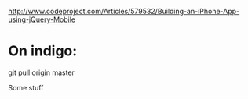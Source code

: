 http://www.codeproject.com/Articles/579532/Building-an-iPhone-App-using-jQuery-Mobile

On indigo:
=========
 git pull origin master

 Some stuff
